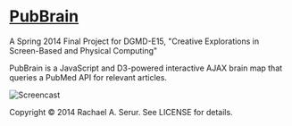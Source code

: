 [PubBrain](http://www.rachaelserur.com/pubbrain)
==========
A Spring 2014 Final Project for DGMD-E15, "Creative Explorations in Screen-Based and Physical Computing"

PubBrain is a JavaScript and D3-powered interactive AJAX brain map
that queries a PubMed API for relevant articles.

![Screencast](public/img/screencast.gif)

Copyright © 2014 Rachael A. Serur. See LICENSE for details.
